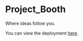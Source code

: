 # Project_Booth
<p>Where ideas follow you.</p>
<p>You can view the deployment <a href="https://sumedha2.github.io/Project_Booth">here</a>.</p>
